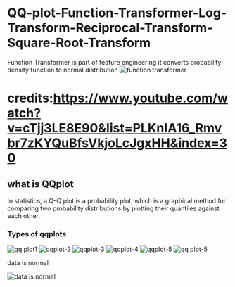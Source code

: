 # QQ-plot-Function-Transformer-Log-Transform-Reciprocal-Transform-Square-Root-Transform
Function Transformer is part of feature engineering it converts probability density function to normal distribution
![function transformer](https://user-images.githubusercontent.com/68773015/165288001-da26a886-0af4-4a12-8129-49a19eab80ac.png)
# credits:https://www.youtube.com/watch?v=cTjj3LE8E90&list=PLKnIA16_Rmvbr7zKYQuBfsVkjoLcJgxHH&index=30
## what is QQplot
In statistics, a Q–Q plot is a probability plot, which is a graphical method for comparing two probability distributions by plotting their quantiles against each other.

### Types of qqplots
![qq plot1](https://user-images.githubusercontent.com/68773015/165287274-fad57d94-f709-441e-b6b8-5751164ca38c.png)
![qqplot-2](https://user-images.githubusercontent.com/68773015/165287276-9e758d14-a343-46b0-9435-e79b408fa839.png)
![qqplot-3](https://user-images.githubusercontent.com/68773015/165287278-3b8c74d3-e6a3-411f-838c-cc44c6694871.png)
![qqplot-4](https://user-images.githubusercontent.com/68773015/165287280-53f9fe27-0934-45c6-bb69-795fd9d58afe.png)
![qqplot-5](https://user-images.githubusercontent.com/68773015/165287283-5b050a96-7dc4-4728-a6f8-b254bbaed6b9.png)
![qq plot-5](https://user-images.githubusercontent.com/68773015/165287427-51f62637-932b-4f7b-9c3f-d79f30533ebd.png)

data is normal

![data is normal](https://user-images.githubusercontent.com/68773015/165288124-1c02170d-2bc2-4d3f-a0ce-7e2a3bc3fe19.png)
